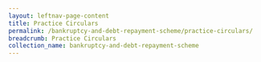 ```yaml
---
layout: leftnav-page-content
title: Practice Circulars
permalink: /bankruptcy-and-debt-repayment-scheme/practice-circulars/
breadcrumb: Practice Circulars
collection_name: bankruptcy-and-debt-repayment-scheme
---
```

